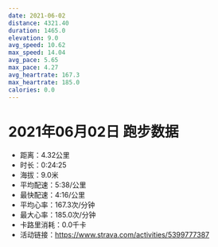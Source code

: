 ```yaml
---
date: 2021-06-02
distance: 4321.40
duration: 1465.0
elevation: 9.0
avg_speed: 10.62
max_speed: 14.04
avg_pace: 5.65
max_pace: 4.27
avg_heartrate: 167.3
max_heartrate: 185.0
calories: 0.0
---
```


# 2021年06月02日 跑步数据

- 距离：4.32公里
- 时长：0:24:25
- 海拔：9.0米
- 平均配速：5:38/公里
- 最快配速：4:16/公里
- 平均心率：167.3次/分钟
- 最大心率：185.0次/分钟
- 卡路里消耗：0.0千卡
- 活动链接：https://www.strava.com/activities/5399777387
